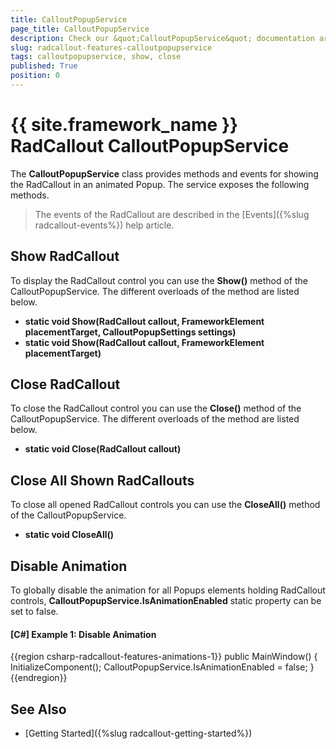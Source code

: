 ```yaml
---
title: CalloutPopupService
page_title: CalloutPopupService
description: Check our &quot;CalloutPopupService&quot; documentation article for the RadCallout {{ site.framework_name }} control.
slug: radcallout-features-calloutpopupservice
tags: calloutpopupservice, show, close
published: True
position: 0
---
```


# {{ site.framework_name }} RadCallout CalloutPopupService

The __CalloutPopupService__ class provides methods and events for showing the RadCallout in an animated Popup. The service exposes the following methods.

> The events of the RadCallout are described in the [Events]({%slug radcallout-events%}) help article. 

## Show RadCallout

To display the RadCallout control you can use the __Show()__ method of the CalloutPopupService. The different overloads of the method are listed below.

* **static void Show(RadCallout callout, FrameworkElement placementTarget, CalloutPopupSettings settings)**
* **static void Show(RadCallout callout, FrameworkElement placementTarget)**

## Close RadCallout

To close the RadCallout control you can use the __Close()__ method of the CalloutPopupService. The different overloads of the method are listed below.

* **static void Close(RadCallout callout)**

## Close All Shown RadCallouts

To close all opened RadCallout controls you can use the __CloseAll()__ method of the CalloutPopupService. 

* **static void CloseAll()**

## Disable Animation

To globally disable the animation for all Popups elements holding RadCallout controls, __CalloutPopupService.IsAnimationEnabled__ static property can be set to false.

#### __[C#] Example 1: Disable Animation__
{{region csharp-radcallout-features-animations-1}}
	public MainWindow()
	{           
		InitializeComponent();
		CalloutPopupService.IsAnimationEnabled = false;
	}
{{endregion}}

## See Also

* [Getting Started]({%slug radcallout-getting-started%})
